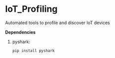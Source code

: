 # IoT_Profiling
Automated tools to profile and discover IoT devices

**Dependencies**
1. pyshark:

    `pip install pyshark`